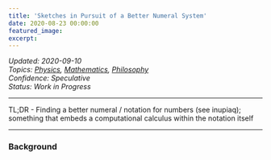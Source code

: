 ```yaml
---
title: 'Sketches in Pursuit of a Better Numeral System'
date: 2020-08-23 00:00:00
featured_image: 
excerpt: 
---
```

*Updated: 2020-09-10*  
*Topics: [Physics](https://mundyreimer.github.io/archive), [Mathematics](https://mundyreimer.github.io/archive), [Philosophy](https://mundyreimer.github.io/archive)*  
*Confidence: Speculative*  
*Status: Work in Progress* 

---

TL;DR - Finding a better numeral / notation for numbers (see inupiaq); something that embeds a computational calculus within the notation itself

---

### Background

